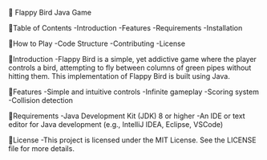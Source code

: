 🍉 Flappy Bird Java Game

🌵Table of Contents
 -Introduction
 -Features
 -Requirements
 -Installation
 
🌵How to Play
 -Code Structure
 -Contributing
 -License
 
🌵Introduction
 -Flappy Bird is a simple, yet addictive game where the player controls a bird, attempting to fly between columns of green pipes without hitting them. This implementation of Flappy Bird is built using Java.

🌵Features
 -Simple and intuitive controls
 -Infinite gameplay
 -Scoring system
 -Collision detection
 
 🌵Requirements
 -Java Development Kit (JDK) 8 or higher
 -An IDE or text editor for Java development (e.g., IntelliJ IDEA, Eclipse, VSCode)

🌵License
 -This project is licensed under the MIT License. See the LICENSE file for more details.
